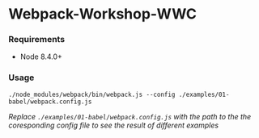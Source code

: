 # Webpack-Workshop-WWC


### Requirements

- Node 8.4.0+

### Usage
```
./node_modules/webpack/bin/webpack.js --config ./examples/01-babel/webpack.config.js
``` 

_Replace `./examples/01-babel/webpack.config.js` with the path to the the coresponding config file to see the result of different examples_